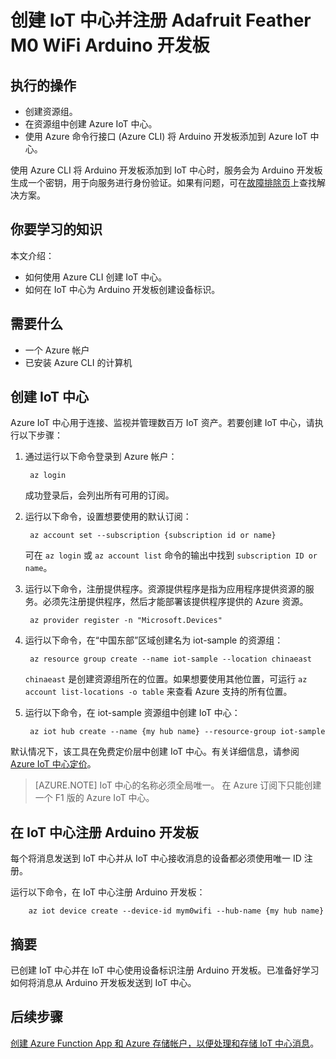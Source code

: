 <properties
    pageTitle="创建 Azure IoT 中心并注册 Adafruit Feather M0 WiFi | Azure"
    description="使用 Azure CLI 创建资源组、创建 Azure IoT 中心，以及在 Azure IoT 中心注册 Adafruit Feather M0 WiFi。"
    services="iot-hub"
    documentationcenter=""
    author="shizn"
    manager="timtl"
    tags=""
    keywords="将 arduino 连接到云, azure iot 中心, 物联网云, azure iot 中心创建设备, arduino 云" />
<tags
    ms.assetid="5edc690b-7a1d-4ebc-b011-ff27bfffe6e8"
    ms.service="iot-hub"
    ms.devlang="arduino"
    ms.topic="article"
    ms.tgt_pltfrm="na"
    ms.workload="na"
    ms.date="11/13/2016"
    wacn.date="01/23/2017"
    ms.author="xshi" />  


# 创建 IoT 中心并注册 Adafruit Feather M0 WiFi Arduino 开发板

## 执行的操作
* 创建资源组。
* 在资源组中创建 Azure IoT 中心。
* 使用 Azure 命令行接口 (Azure CLI) 将 Arduino 开发板添加到 Azure IoT 中心。

使用 Azure CLI 将 Arduino 开发板添加到 IoT 中心时，服务会为 Arduino 开发板生成一个密钥，用于向服务进行身份验证。如果有问题，可在[故障排除页][troubleshoot]上查找解决方案。

## 你要学习的知识
本文介绍：

 - 如何使用 Azure CLI 创建 IoT 中心。
 - 如何在 IoT 中心为 Arduino 开发板创建设备标识。

## 需要什么
* 一个 Azure 帐户
* 已安装 Azure CLI 的计算机

## 创建 IoT 中心
Azure IoT 中心用于连接、监视并管理数百万 IoT 资产。若要创建 IoT 中心，请执行以下步骤：

1. 通过运行以下命令登录到 Azure 帐户：

   
		az login
   

    成功登录后，会列出所有可用的订阅。

2. 运行以下命令，设置想要使用的默认订阅：

   
		az account set --subscription {subscription id or name}
   

    可在 `az login` 或 `az account list` 命令的输出中找到 `subscription ID or name`。

3. 运行以下命令，注册提供程序。资源提供程序是指为应用程序提供资源的服务。必须先注册提供程序，然后才能部署该提供程序提供的 Azure 资源。

   
		az provider register -n "Microsoft.Devices"
   
4. 运行以下命令，在“中国东部”区域创建名为 iot-sample 的资源组：

   
		az resource group create --name iot-sample --location chinaeast
   

    `chinaeast` 是创建资源组所在的位置。如果想要使用其他位置，可运行 `az account list-locations -o table` 来查看 Azure 支持的所有位置。

5. 运行以下命令，在 iot-sample 资源组中创建 IoT 中心：

   
		az iot hub create --name {my hub name} --resource-group iot-sample
   

默认情况下，该工具在免费定价层中创建 IoT 中心。有关详细信息，请参阅 [Azure IoT 中心定价](/pricing/details/iot-hub/)。

> [AZURE.NOTE]
> IoT 中心的名称必须全局唯一。
> 在 Azure 订阅下只能创建一个 F1 版的 Azure IoT 中心。

## 在 IoT 中心注册 Arduino 开发板
每个将消息发送到 IoT 中心并从 IoT 中心接收消息的设备都必须使用唯一 ID 注册。

运行以下命令，在 IoT 中心注册 Arduino 开发板：


		az iot device create --device-id mym0wifi --hub-name {my hub name}


## 摘要
已创建 IoT 中心并在 IoT 中心使用设备标识注册 Arduino 开发板。已准备好学习如何将消息从 Arduino 开发板发送到 IoT 中心。

## 后续步骤
[创建 Azure Function App 和 Azure 存储帐户，以便处理和存储 IoT 中心消息][process-and-store-iot-hub-messages]。


<!-- Images and links -->


[troubleshoot]: /documentation/articles/iot-hub-adafruit-feather-m0-wifi-kit-arduino-troubleshooting/
[process-and-store-iot-hub-messages]: /documentation/articles/iot-hub-adafruit-feather-m0-wifi-kit-arduino-lesson3-deploy-resource-manager-template/

<!---HONumber=Mooncake_0116_2017-->